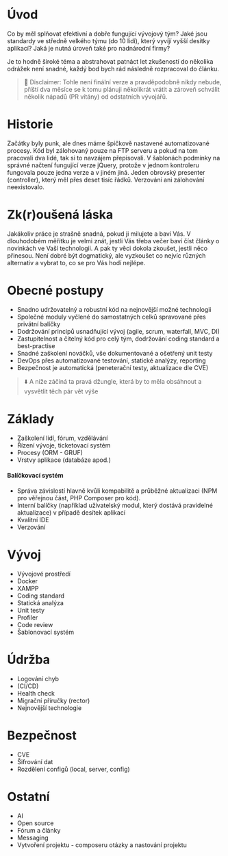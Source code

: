 # Úvod
Co by měl splňovat efektivní a dobře fungující vývojový tým? Jaké jsou standardy ve středně velkého týmu (do 10 lidí), který vyvíjí vyšší desítky aplikací? Jaká je nutná úroveň také pro nadnárodní firmy? 

Je to hodně široké téma a abstrahovat patnáct let zkušeností do několika odrážek není snadné, každý bod bych rád následně rozpracoval do článku.

> 🚩 Disclaimer: Tohle není finální verze a pravděpodobně nikdy nebude, příští dva měsíce se k tomu plánuji několikrát vrátit a zároveň schválit několik nápadů (PR vítány) od odstatních vývojářů.

# Historie
Začátky byly punk, ale dnes máme špičkově nastavené automatizované procesy. Kód byl zálohovaný pouze na FTP serveru a pokud na tom pracovali dva lidé, tak si to navzájem přepisovali. V šablonách podmínky na správné načtení fungující verze jQuery, protože v jednom kontroleru fungovala pouze jedna verze a v jiném jiná. Jeden obrovský presenter (controller), který měl přes deset tisíc řádků. Verzování ani zálohování neexistovalo.

# Zk(r)oušená láska
Jakákoliv práce je strašně snadná, pokud ji milujete a baví Vás. V dlouhodobém měřítku je velmi znát, jestli Vás třeba večer baví číst články o novinkách ve Vaší technologii. A pak ty věci dokola zkoušet, jestli něco přinesou. Není dobré být dogmatický, ale vyzkoušet co nejvíc různých alternativ a vybrat to, co se pro Vás hodí nejlépe.

# Obecné postupy
 - Snadno udržovatelný a robustní kód na nejnovější možné technologii
 - Společné moduly vyčlené do samostatných celků spravované přes privátní balíčky
 - Dodržování principů usnadňující vývoj (agile, scrum, waterfall, MVC, DI)
 - Zastupitelnost a čitelný kód pro celý tým, dodržování coding standard a best-practise
 - Snadné zaškolení nováčků, vše dokumentované a ošetřený unit testy
 - DevOps přes automatizované testování, statické analýzy, reporting
 - Bezpečnost je automatická (peneterační testy, aktualizace dle CVE)

> ⬇️ A níže záčíná ta pravá džungle, která by to měla obsáhnout a vysvětlit těch pár vět výše

# Základy
- Zaškolení lidí, fórum, vzdělávání
- Řízení vývoje, ticketovací systém
- Procesy (ORM - GRUF)
- Vrstvy aplikace (databáze apod.)
  
#### Balíčkovací systém
- Správa závislostí hlavně kvůli kompabilitě a průběžné aktualizaci (NPM pro věřejnou část, PHP Composer pro kód).
- Interní balíčky (například uživatelský modul, který dostává pravidelné aktualizace) v případě desítek aplikací
- Kvalitní IDE
- Verzování

# Vývoj
- Vývojové prostředí
- Docker
- XAMPP
- Coding standard
- Statická analýza
- Unit testy
- Profiler
- Code review
- Šablonovací systém

# Údržba
- Logování chyb
- (CI/CD)
- Health check
- Migrační příručky (rector)
- Nejnovější technologie
  
# Bezpečnost
- CVE
- Šifrování dat
- Rozdělení configů (local, server, config)

# Ostatní
- AI
- Open source
- Fórum a články
- Messaging
- Vytvoření projektu - composeru otázky a nastování projektu





